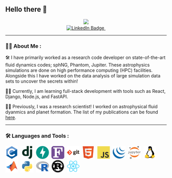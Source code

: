 ## Hello there 👋

<!--
**danelsender/danelsender** is a ✨ _special_ ✨ repository because its `README.md` (this file) appears on your GitHub profile.

Here are some ideas to get you started:

- 🔭 I’m currently working on ...
- 🌱 I’m currently learning ...
- 👯 I’m looking to collaborate on ...
- 🤔 I’m looking for help with ...
- 💬 Ask me about ...
- 📫 How to reach me: ...
- 😄 Pronouns: ...
- ⚡ Fun fact: ...
-->

<div id="header" align="center">
  <img src="https://media0.giphy.com/media/v1.Y2lkPTc5MGI3NjExZTd0cmpsMmZ3YzJ6anpvZDJvYzA2c3B4OTJneWdhbmdjbXJqYzl5bSZlcD12MV9pbnRlcm5hbF9naWZfYnlfaWQmY3Q9Zw/3ov9jNziFTMfzSumAw/giphy.webp" width="300"/>
</div>
<div id="linkedin badge" align="center">
  <a href="https://www.linkedin.com/in/daniel-elsender-4a248b325/">
    <img src="https://img.shields.io/badge/LinkedIn-blue?logo=linkedin&logoColor=white&style=for-the-badge" title="Daniel's LinkedIn profile" alt="LinkedIn Badge"/>
    <img src="https://komarev.com/ghpvc/?username=danelsender&style=flat-square&color=blue" alt=""/>
  </a>
</div>

---

### :man_technologist: About Me :
🛠️ I have primarily worked as a research code developer on state-of-the-art fluid dynamics codes; sphNG, Phantom, Jupiter. These astrophysics simulations are done on high performance computing (HPC) facilities. Alongside this I have worked on the data analysis of large simulation data sets to uncover the secrets within!

👨‍🎓 Currently, I am learning full-stack development with tools such as React, Django, Node.js, and FastAPI.

👨‍🔬 Previously, I was a research scientist! I worked on astrophysical fluid dyanmics and planet formation. The list of my publications can be found <a href="https://ui.adsabs.harvard.edu/search/q=author%3Aelsender"> here</a>.



---

### :hammer_and_wrench: Languages and Tools :
<div>
  <img src="https://github.com/devicons/devicon/blob/master/icons/c/c-original.svg" title="C" alt="C lang logo" height="40"/>&nbsp;
  <img src="https://github.com/devicons/devicon/blob/master/icons/django/django-plain.svg" title="Django" alt="Django logo" height="40"/>&nbsp;
  <img src="https://github.com/devicons/devicon/blob/master/icons/fastapi/fastapi-original.svg" title="fastAPI" alt="fastAPI logo" height="40"/>&nbsp;
  <img src="https://github.com/devicons/devicon/blob/master/icons/fortran/fortran-original.svg" title="FORTRAN" alt="FORTRAN logo" height="40"/>&nbsp;
  <img src="https://github.com/devicons/devicon/blob/master/icons/git/git-original-wordmark.svg" title="git" alt="git logo" height="40"/>&nbsp;
  <img src="https://github.com/devicons/devicon/blob/master/icons/html5/html5-original.svg" title="HTML5" alt="HTML" width="40" height="40"/>&nbsp;
  <img src="https://github.com/devicons/devicon/blob/master/icons/javascript/javascript-original.svg" title="JavaScript" alt="JavaScript" width="40" height="40"/>&nbsp;
  <img src="https://github.com/devicons/devicon/blob/master/icons/jquery/jquery-original.svg" title="jQuery" alt="jQuery logo" height="40"/>&nbsp;
  <img src="https://github.com/devicons/devicon/blob/master/icons/jupyter/jupyter-original-wordmark.svg" title="jupyter" alt="jupyter logo" height="40"/>&nbsp;
  <img src="https://github.com/devicons/devicon/blob/master/icons/linux/linux-original.svg" title="Linux" alt="Linux logo" height="40"/>&nbsp;
  <img src="https://github.com/devicons/devicon/blob/master/icons/matlab/matlab-original.svg" title="MATLAB" alt="MATLAB logo" height="40"/>&nbsp;
  <img src="https://github.com/devicons/devicon/blob/master/icons/python/python-original.svg" title="Python" alt="Python logo" height="40"/>&nbsp;
  <img src="https://github.com/devicons/devicon/blob/master/icons/r/r-original.svg" title="R" alt="R logo" height="40"/>&nbsp;
  <img src="https://github.com/devicons/devicon/blob/master/icons/rust/rust-original.svg" title="Rust" alt="Rust logo" height="40"/>&nbsp;
  <img src="https://github.com/devicons/devicon/blob/master/icons/react/react-original.svg" title="React" alt="React logo" height="40"/>
</div>



